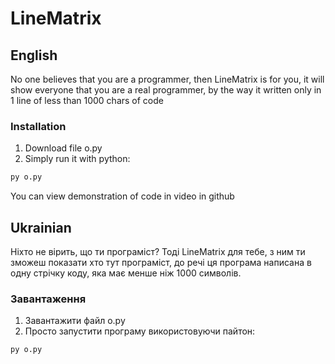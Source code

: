  # LineMatrix
## English
No one believes that you are a programmer, then LineMatrix is for you, it will show everyone that you are a real programmer, by the way it written only in 1 line of less than 1000 chars of code

### Installation
1. Download file o.py
2. Simply run it with python:
```cmd
py o.py
```

You can view demonstration of code in video in github

## Ukrainian
Ніхто не вірить, що ти програміст? Тоді LineMatrix для тебе, з ним ти зможеш показати хто тут програміст, до речі ця програма написана в одну стрічку коду, яка має менше ніж 1000 символів.

### Завантаження
1. Завантажити файл o.py
2. Просто запустити програму використовуючи пайтон:
```cmd
py o.py
```